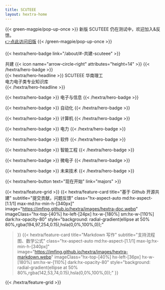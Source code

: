 ```yaml
---
title: SCUTEEE
layout: hextra-home
---
```


{{< green-magpie/pop-up-once >}}
新版 SCUTEEE 仍在测试中，欢迎加入&反馈。<br>
[👉点此访问旧版](https://scuteee.github.io)
{{< /green-magpie/pop-up-once >}}

{{< hextra/hero-badge link="/about/#-共建-scuteee" >}}
  <div class="hx-w-2 hx-h-2 hx-rounded-full hx-bg-primary-400" ></div>
  <span>共建</span>
  {{< icon name="arrow-circle-right" attributes="height=14" >}}
{{< /hextra/hero-badge >}}

<div class="hx-mt-6 hx-mb-6">
{{< hextra/hero-headline >}}
  SCUTEEE 华南理工
  <br>
  电力电子类专业知识库
</div>

<div class="hx-mb-6 hx-flex hx-gap-2 hx-flex-wrap">
{{< /hextra/hero-headline >}}

{{< hextra/hero-badge >}} 电子与信息 {{< /hextra/hero-badge >}}

{{< hextra/hero-badge >}} 自动化 {{< /hextra/hero-badge >}}

{{< hextra/hero-badge >}} 计算机 {{< /hextra/hero-badge >}}

{{< hextra/hero-badge >}} 电力 {{< /hextra/hero-badge >}}

{{< hextra/hero-badge >}} 软件 {{< /hextra/hero-badge >}}

{{< hextra/hero-badge >}} 智能工程 {{< /hextra/hero-badge >}}

{{< hextra/hero-badge >}} 微电子 {{< /hextra/hero-badge >}}

{{< hextra/hero-badge >}} 未来技术 {{< /hextra/hero-badge >}}

</div>

<div class="hx-mb-6">
{{< hextra/hero-button text="现在开始" link="majors" >}}
</div>

<div class="hx-mt-6"></div>

{{< hextra/feature-grid >}}
  {{< hextra/feature-card
    title="基于 Github 开源共建"
    subtitle="提交贡献，问题反馈"
    class="hx-aspect-auto md:hx-aspect-[1.1/1] max-md:hx-min-h-[340px]"
    image="https://imfing.github.io/hextra/images/hextra-doc.webp"
    imageClass="hx-top-[40%] hx-left-[24px] hx-w-[180%] sm:hx-w-[110%] dark:hx-opacity-80"
    style="background: radial-gradient(ellipse at 50% 80%,rgba(194,97,254,0.15),hsla(0,0%,100%,0));"
  >}}
  {{< hextra/feature-card
    title="Markdown 写作"
    subtitle="支持流程图、数学公式"
    class="hx-aspect-auto md:hx-aspect-[1.1/1] max-lg:hx-min-h-[340px]"
    image="https://imfing.github.io/hextra/images/hextra-markdown.webp"
    imageClass="hx-top-[40%] hx-left-[36px] hx-w-[180%] sm:hx-w-[110%] dark:hx-opacity-80"
    style="background: radial-gradient(ellipse at 50% 80%,rgba(142,53,74,0.15),hsla(0,0%,100%,0));"
  >}}
  <!-- {{< hextra/feature-card
    title="全文搜索"
    subtitle="内置 FlexSearch 全文搜索，无需额外设置。"
    class="hx-aspect-auto md:hx-aspect-[1.1/1] max-md:hx-min-h-[340px]"
    image="https://imfing.github.io/hextra/images/hextra-search.webp"
    imageClass="hx-top-[40%] hx-left-[36px] hx-w-[110%] sm:hx-w-[110%] dark:hx-opacity-80"
    style="background: radial-gradient(ellipse at 50% 80%,rgba(221,210,59,0.15),hsla(0,0%,100%,0));"
  >}} -->
{{< /hextra/feature-grid >}}
